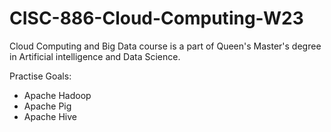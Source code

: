 # CISC-886-Cloud-Computing-W23

Cloud Computing and Big Data course is a part of Queen's Master's degree in Artificial intelligence and Data Science.

Practise Goals:

- Apache Hadoop
- Apache Pig
- Apache Hive

